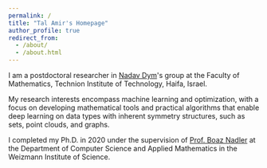 ```yaml
---
permalink: /
title: "Tal Amir's Homepage"
author_profile: true
redirect_from: 
  - /about/
  - /about.html
---
```


I am a postdoctoral researcher in [Nadav Dym](https://nadavdym.github.io)'s group at the Faculty of Mathematics, Technion Institute of Technology, Haifa, Israel.

My research interests encompass machine learning and optimization, with a focus on developing mathematical tools and practical algorithms that enable deep learning on data types with inherent symmetry structures, such as sets, point clouds, and graphs.

I completed my Ph.D. in 2020 under the supervision of [Prof. Boaz Nadler](https://www.weizmann.ac.il/math/Nadler/home) at the Department of Computer Science and Applied Mathematics in the Weizmann Institute of Science.
